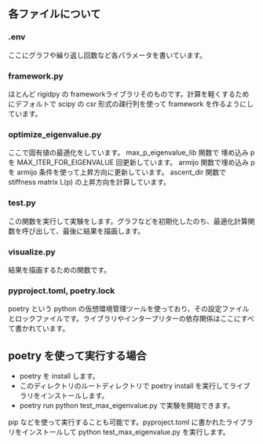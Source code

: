 ## 各ファイルについて

### .env
ここにグラフや繰り返し回数など各パラメータを書いています。

### framework.py
ほとんど rigidpy の frameworkライブラリそのものです。計算を軽くするためにデフォルトで scipy の csr 形式の疎行列を使って framework を作るようにしています。

### optimize_eigenvalue.py
ここで固有値の最適化をしています。
max_p_eigenvalue_lib 関数で 埋め込み p を MAX_ITER_FOR_EIGENVALUE 回更新しています。
armijo 関数で埋め込み p を armijo 条件を使って上昇方向に更新しています。
ascent_dir 関数で stiffness matrix L(p) の上昇方向を計算しています。

### test.py
この関数を実行して実験をします。グラフなどを初期化したのち、最適化計算関数を呼び出して、最後に結果を描画します。

### visualize.py
結果を描画するための関数です。

### pyproject.toml, poetry.lock
poetry という python の仮想環境管理ツールを使っており、その設定ファイルとロックファイルです。ライブラリやインタープリターの依存関係はここにすべて書かれています。

## poetry を使って実行する場合
- poetry を install します。
- このディレクトリのルートディレクトリで poetry install を実行してライブラリをインストールします。
- poetry run python test_max_eigenvalue.py で実験を開始できます。

pip などを使って実行することも可能です。pyproject.toml に書かれたライブラリをインストールして python test_max_eigenvalue.py を実行します。
